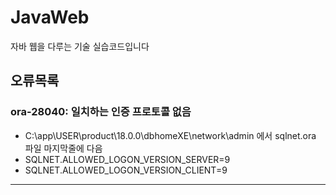 # JavaWeb
자바 웹을 다루는 기술 실습코드입니다

## 오류목록
### ora-28040: 일치하는 인증 프로토콜 없음
  - C:\app\USER\product\18.0.0\dbhomeXE\network\admin 에서 sqlnet.ora 파일 마지막줄에 다음 
  - SQLNET.ALLOWED_LOGON_VERSION_SERVER=9
  - SQLNET.ALLOWED_LOGON_VERSION_CLIENT=9
----

